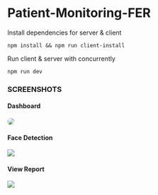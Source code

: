 # Patient-Monitoring-FER

Install dependencies for server & client
```
npm install && npm run client-install
```
Run client & server with concurrently
```
npm run dev
```

### SCREENSHOTS

#### Dashboard

<img src="https://github.com/nitindf/Patient-Monitoring-FER/tree/dashboard/client/src/images/Dashboard.jpg" style="border-radius: 15px">

#### Face Detection 

<img src="https://github.com/nitindf/Patient-Monitoring-FER/tree/dashboard/client/src/images/FaceDetection.jpg">

#### View Report

<img src="https://github.com/nitindf/Patient-Monitoring-FER/tree/dashboard/client/src/images/ViewReport.jpg">

